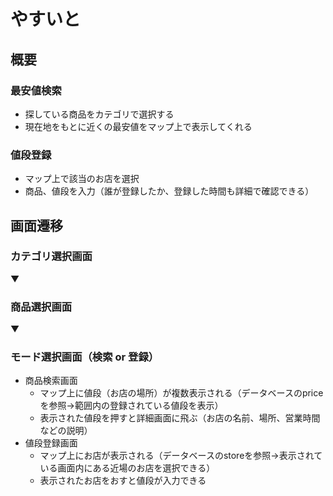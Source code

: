 # やすいと
## 概要
### 最安値検索
- 探している商品をカテゴリで選択する
- 現在地をもとに近くの最安値をマップ上で表示してくれる

### 値段登録
- マップ上で該当のお店を選択
- 商品、値段を入力（誰が登録したか、登録した時間も詳細で確認できる）
## 画面遷移
### カテゴリ選択画面
▼ 
### 商品選択画面
▼
### モード選択画面（検索 or 登録）
- 商品検索画面
    - マップ上に値段（お店の場所）が複数表示される（データベースのpriceを参照→範囲内の登録されている値段を表示）
    - 表示された値段を押すと詳細画面に飛ぶ（お店の名前、場所、営業時間などの説明）
- 値段登録画面
    - マップ上にお店が表示される（データベースのstoreを参照→表示されている画面内にある近場のお店を選択できる）
    - 表示されたお店をおすと値段が入力できる
